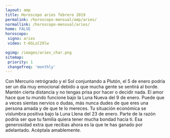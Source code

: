 ```yaml
---
layout: amp
title: Horoscopo aries febrero 2019 
permalink: /horoscopo-mensual/amp/aries/
normallink: /horoscopo-mensual/aries/
home: FALSE
horoscopo:
 signo: aries
 video: t-6GLzC29lw

ogimg: /images/aries_char.png
sitemap:
 priority: 1
 changefreq: 'monthly'
---
```



Con Mercurio retrógrado y el Sol conjuntando a Plutón, el 5 de enero podría ser un día muy emocional debido a que mucha gente se sentirá al borde. Mantén cierta distancia y no tengas prisa por hacer o decidir nada. El amor hace que tu mundo funcione bajo la Luna Nueva del 9 de enero. Puede que a veces sientas nervios o dudas, más nunca dudes de que eres una persona amada y de que te lo mereces. Tu situación económica se vislumbra positiva bajo la Luna Llena del 23 de enero. Parte de la razón podría ser que tu familia quiera tener mucha bondad hacia ti. Esa generosidad extra que recibas ahora es la que te has ganado por adelantado. Acéptala amablemente.